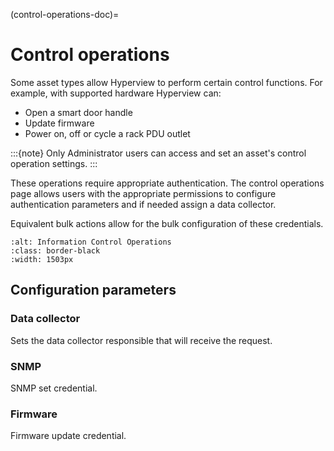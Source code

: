 (control-operations-doc)=

# Control operations

Some asset types allow Hyperview to perform certain control functions. For example, with supported hardware Hyperview can:

- Open a smart door handle
- Update firmware
- Power on, off or cycle a rack PDU outlet

:::{note}
Only Administrator users can access and set an asset's control operation settings.
:::

These operations require appropriate authentication. The control operations page allows users with the appropriate permissions to configure authentication parameters and if needed assign a data collector.

Equivalent bulk actions allow for the bulk configuration of these credentials.

```{image} /product/asset-management/media/information-control-operations.png
:alt: Information Control Operations
:class: border-black
:width: 1503px
```

## Configuration parameters

### Data collector

Sets the data collector responsible that will receive the request.

### SNMP

SNMP set credential.

### Firmware

Firmware update credential.
